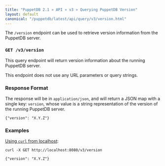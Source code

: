 ```yaml
---
title: "PuppetDB 2.1 » API » v3 » Querying PuppetDB Version"
layout: default
canonical: "/puppetdb/latest/api/query/v3/version.html"
---
```


[curl]: ../curl.html#using-curl-from-localhost-non-sslhttp

The `/version` endpoint can be used to retrieve version information from the PuppetDB server.


### `GET /v3/version`

This query endpoint will return version information about the running PuppetDB
server.

This endpoint does not use any URL parameters or query strings.

### Response Format

The response will be in `application/json`, and will return a JSON map with a
single key: `version`, whose value is a string representation of the version
of the running PuppetDB server.

    {"version": "X.Y.Z"}

### Examples

[Using `curl` from localhost][curl]:

    curl -X GET http://localhost:8080/v3/version

    {"version": "X.Y.Z"}

